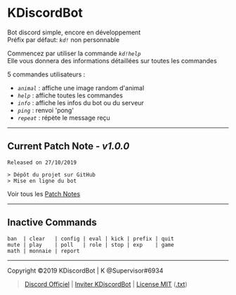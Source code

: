 
# **KDiscordBot**

Bot discord simple, encore en développement\
Préfix par défaut: *`kd!`* non personnable

Commencez par utiliser la commande *`kd!help`*\
Elle vous donnera des informations détaillées sur toutes les commandes

5 commandes utilisateurs :

* *`animal`* : affiche une image random d'animal
* *`help`*   : affiche toutes les commandes
* *`info`*   : affiche les infos du bot ou du serveur
* *`ping`*   : renvoi 'pong'
* *`repeat`* : répète le message reçu

---

## **Current Patch Note** - ***v1.0.0***

    Released on 27/10/2019

    > Dépôt du projet sur GitHub
    > Mise en ligne du bot

Voir tous les [Patch Notes](https://github.com/Kev-17/KDiscordBot/blob/master/patch_notes.md)

---

## **Inactive Commands**

    ban  | clear   | config | eval | kick | prefix | quit
    mute | play    | poll   | role | stop | exp    | game
    math | monnaie | report

---
Copyright ©2019 KDiscordBot | K @Supervisor#6934

> [Discord Officiel](https://discord.gg/GwhVqCX)
| [Inviter KDiscordBot](https://discordapp.com/api/oauth2/authorize?client_id=631678357632712705permissions=0&scope=bot)
| [License MIT](https://github.com/Kev-17/KDiscordBot/blob/master/LICENSE.md) ([.txt](https://github.com/Kev-17/KDiscordBot/blob/master/license.txt))
